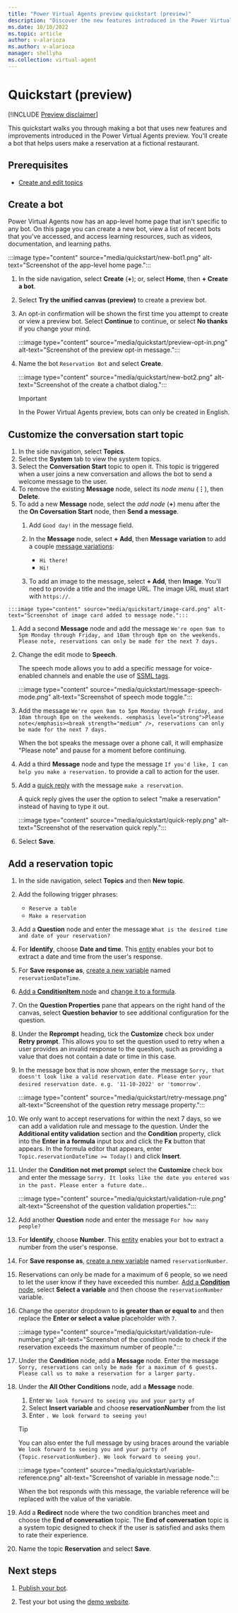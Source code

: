 ```yaml
---
title: "Power Virtual Agents preview quickstart (preview)"
description: "Discover the new features introduced in the Power Virtual Agents preview."
ms.date: 10/10/2022
ms.topic: article
author: v-alarioza
ms.author: v-alarioza
manager: shellyha
ms.collection: virtual-agent
---
```


# Quickstart (preview)

[!INCLUDE [Preview disclaimer](includes/public-preview-disclaimer.md)]

This quickstart walks you through making a bot that uses new features and improvements introduced in the Power Virtual Agents preview. You'll create a bot that helps users make a reservation at a fictional restaurant.

## Prerequisites

- [Create and edit topics](authoring-create-edit-topics.md)

## Create a bot

Power Virtual Agents now has an app-level home page that isn't specific to any bot. On this page you can create a new bot, view a list of recent bots that you've accessed, and access learning resources, such as videos, documentation, and learning paths.

:::image type="content" source="media/quickstart/new-bot1.png" alt-text="Screenshot of the app-level home page.":::

1. In the side navigation, select **Create** (**+**); or, select **Home**, then **+ Create a bot**.

1. Select **Try the unified canvas (preview)** to create a preview bot.

1. An opt-in confirmation will be shown the first time you attempt to create or view a preview bot. Select **Continue** to continue, or select **No thanks** if you change your mind.

    :::image type="content" source="media/quickstart/preview-opt-in.png" alt-text="Screenshot of the preview opt-in message.":::

1. Name the bot `Reservation Bot` and select **Create**.

    :::image type="content" source="media/quickstart/new-bot2.png" alt-text="Screenshot of the create a chatbot dialog.":::

    > [!IMPORTANT]
    > In the Power Virtual Agents preview, bots can only be created in English.

## Customize the conversation start topic

1. In the side navigation, select **Topics**.
1. Select the **System** tab to view the system topics.
1. Select the **Conversation Start** topic to open it. This topic is triggered when a user joins a new conversation and allows the bot to send a welcome message to the user.
1. To remove the existing **Message** node, select its _node menu_ (**&vellip;**), then **Delete**.
1. To add a new **Message** node, select the _add node_ (**+**) menu after the the **On Coversation Start** node, then **Send a message**.
    1. Add `Good day!` in the message field.
    1. In the **Message** node, select **+ Add**, then **Message variation** to add a couple [message variations](authoring-send-message.md#use-message-variations):
        - `Hi there!`
        - `Hi!`

    1. To add an image to the message, select **+ Add**, then **Image**. You'll need to provide a title and the image URL. The image URL must start with `https://`.

<!-- TODO: What are the real limitations of images?-->

    :::image type="content" source="media/quickstart/image-card.png" alt-text="Screenshot of image card added to message node.":::

1. Add a second **Message** node and add the message `We're open 9am to 5pm Monday through Friday, and 10am through 8pm on the weekends. Please note, reservations can only be made for the next 7 days.`

1. Change the edit mode to **Speech**.

   The speech mode allows you to add a specific message for voice-enabled channels and enable the use of [SSML tags](authoring-send-message.md#use-ssml-to-customize-speech-responses).

    :::image type="content" source="media/quickstart/message-speech-mode.png" alt-text="Screenshot of speech mode toggle.":::

1. Add the message `We're open 9am to 5pm Monday through Friday, and 10am through 8pm on the weekends. <emphasis level="strong">Please note</emphasis><break strength="medium" />, reservations can only be made for the next 7 days.`

   When the bot speaks the message over a phone call, it will emphasize "Please note" and pause for a moment before continuing.

1. Add a third **Message** node and type the message `If you'd like, I can help you make a reservation.` to provide a call to action for the user.

1. Add a [quick reply](authoring-send-message.md#use-quick-replies) with the message `make a reservation`.

   A quick reply gives the user the option to select "make a reservation" instead of having to type it out.

   :::image type="content" source="media/quickstart/quick-reply.png" alt-text="Screenshot of the reservation quick reply.":::

1. Select **Save**.

## Add a reservation topic

1. In the side navigation, select **Topics** and then **New topic**.

1. Add the following trigger phrases:
    - `Reserve a table`
    - `Make a reservation`

1. Add a **Question** node and enter the message `What is the desired time and date of your reservation?`

1. For **Identify**, choose **Date and time**. This [entity](advanced-entities-slot-filling.md) enables your bot to extract a date and time from the user's response.

1. For **Save response as**, [create a new variable](authoring-variables.md) named `reservationDateTime`.

1. [Add a **ConditionItem** node](authoring-using-conditions.md) and [change it to a formula](advanced-power-fx.md#use-power-fx-as-a-condition).

1. On the **Question Properties** pane that appears on the right hand of the canvas, select **Question behavior** to see additional configuration for the question. 

1. Under the **Reprompt** heading, tick the **Customize** check box under **Retry prompt**. This allows you to set the question used to retry when a user provides an invalid response to the question, such as providing a value that does not contain a date or time in this case.

1. In the message box that is now shown, enter the message `Sorry, that doesn't look like a valid reservation date. Please enter your desired reservation date. e.g. '11-10-2022' or 'tomorrow'`.

   :::image type="content" source="media/quickstart/retry-message.png" alt-text="Screenshot of the question retry message property.":::

1. We only want to accept reservations for within the next 7 days, so we can add a validation rule and message to the question. Under the **Additional entity validation** section and the **Condition** property, click into the **Enter in a formula** input box and click the **Fx** button that appears. In the formula editor that appears, enter `Topic.reservationDateTime >= Today()` and click **Insert**.

1. Under the **Condition not met prompt** select the **Customize** check box and enter the message `Sorry. It looks like the date you entered was in the past. Please enter a future date.`.

   :::image type="content" source="media/quickstart/validation-rule.png" alt-text="Screenshot of the question validation properties.":::

1. Add another **Question** node and enter the message `For how many people?`

1. For **Identify**, choose **Number**. This [entity](advanced-entities-slot-filling.md) enables your bot to extract a number from the user's response.

1. For **Save response as**, [create a new variable](authoring-variables.md) named `reservationNumber`.

1. Reservations can only be made for a maximum of 6 people, so we need to let the user know if they have exceeded this number. [Add a **Condition** node](authoring-create-edit-topics.md#add-a-condition), select **Select a variable** and then choose the `reservationNumber` variable.

1. Change the operator dropdown to **is greater than or equal to** and then replace the **Enter or select a value** placeholder with `7`. 

   :::image type="content" source="media/quickstart/validation-rule-number.png" alt-text="Screenshot of the condition node to check if the reservation exceeds the maximum number of people.":::

1. Under the **Condition** node, add a **Message** node. Enter the message `Sorry, reservations can only be made for a maximum of 6 guests. Please call us to make a reservation for a larger party.`

1. Under the **All Other Conditions** node, add a **Message** node.
    1. Enter `We look forward to seeing you and your party of `
    2. Select **Insert variable** and choose **reservationNumber** from the list
    3. Enter `. We look forward to seeing you!`

    > [!TIP]
    > You can also enter the full message by using braces around the variable `We look forward to seeing you and your party of {Topic.reservationNumber}. We look forward to seeing you!`.

    :::image type="content" source="media/quickstart/variable-reference.png" alt-text="Screenshot of variable in message node.":::

    When the bot responds with this message, the variable reference will be replaced with the value of the variable.

1. Add a **Redirect** node where the two condition branches meet and choose the **End of conversation** topic.
The **End of conversation** topic is a system topic designed to check if the user is satisfied and asks them to rate their experience.

1. Name the topic **Reservation** and select **Save**.

## Next steps

1. [Publish your bot](publication-fundamentals-publish-channels.md).

2. Test your bot using the [demo website](publication-connect-bot-to-web-channels.md). 
